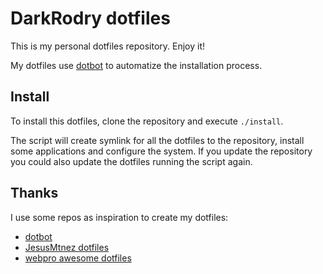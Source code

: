 # DarkRodry dotfiles

This is my personal dotfiles repository. Enjoy it!

My dotfiles use [dotbot](https://github.com/anishathalye/dotbot/) to automatize the installation process.

## Install

To install this dotfiles, clone the repository and execute `./install`. 

The script will create symlink for all the dotfiles to the repository, install some applications and configure the system. If you update the repository you could also update the dotfiles running the script again.

## Thanks

I use some repos as inspiration to create my dotfiles:

- [dotbot](https://github.com/anishathalye/dotbot/)
- [JesusMtnez dotfiles](https://github.com/JesusMtnez/dotfiles)
- [webpro awesome dotfiles](https://github.com/webpro/awesome-dotfiles)